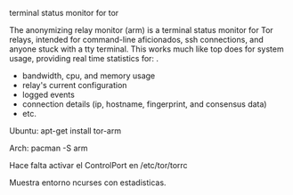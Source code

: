 terminal status monitor for tor

 The anonymizing relay monitor (arm) is a terminal status monitor for Tor
 relays, intended for command-line aficionados, ssh connections, and anyone
 stuck with a tty terminal. This works much like top does for system usage,
 providing real time statistics for:
 .
  - bandwidth, cpu, and memory usage
  - relay's current configuration
  - logged events
  - connection details (ip, hostname, fingerprint, and consensus data)
  - etc.


Ubuntu:
apt-get install tor-arm

Arch:
pacman -S arm

Hace falta activar el ControlPort en /etc/tor/torrc

Muestra entorno ncurses con estadisticas.
